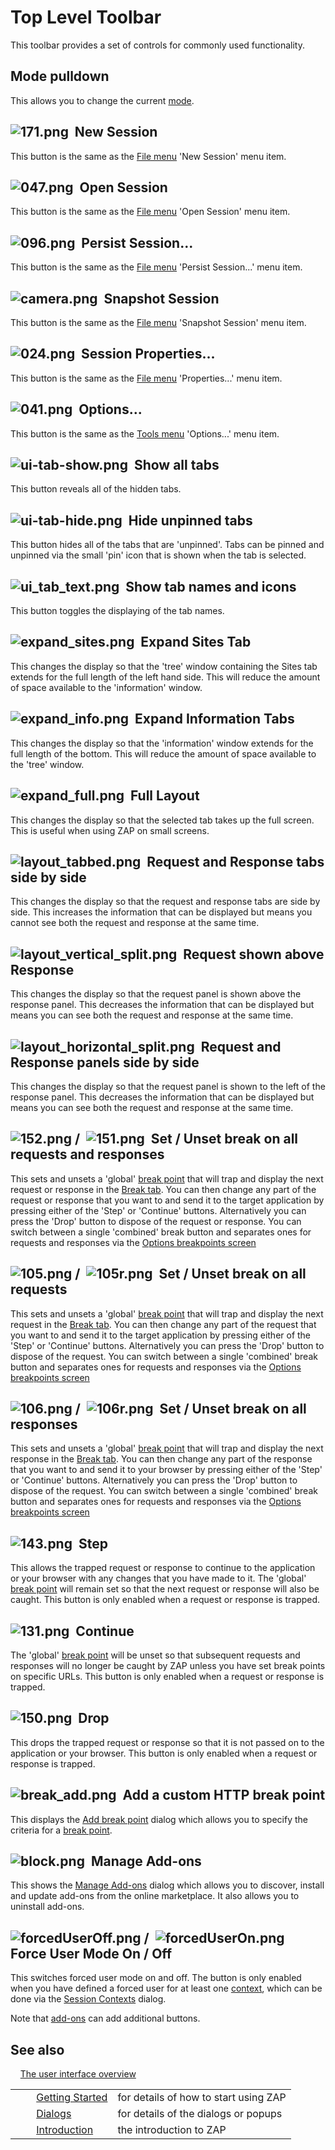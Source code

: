# Top Level Toolbar #

This toolbar provides a set of controls for commonly used functionality.

## Mode pulldown ##

This allows you to change the current [mode][].

## ![171.png][]  New Session ##

This button is the same as the [File menu][] 'New Session' menu item.

## ![047.png][]  Open Session ##

This button is the same as the [File menu][] 'Open Session' menu item.

## ![096.png][]  Persist Session... ##

This button is the same as the [File menu][] 'Persist Session...' menu item.

## ![camera.png][]  Snapshot Session ##

This button is the same as the [File menu][] 'Snapshot Session' menu item.

## ![024.png][]  Session Properties... ##

This button is the same as the [File menu][] 'Properties...' menu item.

## ![041.png][]  Options... ##

This button is the same as the [Tools menu][] 'Options...' menu item.

## ![ui-tab-show.png][]  Show all tabs ##

This button reveals all of the hidden tabs.

## ![ui-tab-hide.png][]  Hide unpinned tabs ##

This button hides all of the tabs that are 'unpinned'. Tabs can be pinned and unpinned via the small 'pin' icon that is shown when the tab is selected.

## ![ui_tab_text.png][]  Show tab names and icons ##

This button toggles the displaying of the tab names.

## ![expand_sites.png][]  Expand Sites Tab ##

This changes the display so that the 'tree' window containing the Sites tab extends for the full length of the left hand side.
This will reduce the amount of space available to the 'information' window.

## ![expand_info.png][]  Expand Information Tabs ##

This changes the display so that the 'information' window extends for the full length of the bottom.
This will reduce the amount of space available to the 'tree' window.

## ![expand_full.png][]  Full Layout ##

This changes the display so that the selected tab takes up the full screen.
This is useful when using ZAP on small screens.

## ![layout_tabbed.png][]  Request and Response tabs side by side ##

This changes the display so that the request and response tabs are side by side.
This increases the information that can be displayed but means you cannot see both the request and response at the same time.

## ![layout_vertical_split.png][]  Request shown above Response ##

This changes the display so that the request panel is shown above the response panel.
This decreases the information that can be displayed but means you can see both the request and response at the same time.

## ![layout_horizontal_split.png][]  Request and Response panels side by side ##

This changes the display so that the request panel is shown to the left of the response panel.
This decreases the information that can be displayed but means you can see both the request and response at the same time.

## ![152.png][] /  ![151.png][]  Set / Unset break on all requests and responses ##

This sets and unsets a 'global' [break point][] that will trap and display the next request or response in the [Break tab][].
You can then change any part of the request or response that you want to and send it to the target application by pressing either of the 'Step' or 'Continue' buttons.
Alternatively you can press the 'Drop' button to dispose of the request or response.
You can switch between a single 'combined' break button and separates ones for requests and responses via the [Options breakpoints screen][]

## ![105.png][] /  ![105r.png][]  Set / Unset break on all requests ##

This sets and unsets a 'global' [break point][] that will trap and display the next request in the [Break tab][].
You can then change any part of the request that you want to and send it to the target application by pressing either of the 'Step' or 'Continue' buttons.
Alternatively you can press the 'Drop' button to dispose of the request.
You can switch between a single 'combined' break button and separates ones for requests and responses via the [Options breakpoints screen][]

## ![106.png][] /  ![106r.png][]  Set / Unset break on all responses ##

This sets and unsets a 'global' [break point][] that will trap and display the next response in the [Break tab][].
You can then change any part of the response that you want to and send it to your browser by pressing either of the 'Step' or 'Continue' buttons.
Alternatively you can press the 'Drop' button to dispose of the request.
You can switch between a single 'combined' break button and separates ones for requests and responses via the [Options breakpoints screen][]

## ![143.png][]  Step ##

This allows the trapped request or response to continue to the application or your browser with any changes that you have made to it.
The 'global' [break point][] will remain set so that the next request or response will also be caught.
This button is only enabled when a request or response is trapped.

## ![131.png][]  Continue ##

The 'global' [break point][] will be unset so that subsequent requests and responses will no longer be caught by ZAP unless you have set break points on specific URLs.
This button is only enabled when a request or response is trapped.

## ![150.png][]  Drop ##

This drops the trapped request or response so that it is not passed on to the application or your browser.
This button is only enabled when a request or response is trapped.

## ![break_add.png][]  Add a custom HTTP break point ##

This displays the [Add break point][] dialog which allows you to specify the criteria for a [break point][].

## ![block.png][]  Manage Add-ons ##

This shows the [Manage Add-ons][] dialog which allows you to discover, install and update add-ons from the online marketplace.
It also allows you to uninstall add-ons.

## ![forcedUserOff.png][] /  ![forcedUserOn.png][]  Force User Mode On / Off ##

This switches forced user mode on and off.
The button is only enabled when you have defined a forced user for at least one [context][], which can be done via the [Session Contexts][] dialog.

Note that [add-ons][] can add additional buttons.

## See also ##

    [The user interface overview][]


<table> 
 <tbody>
  <tr>
   <td>&nbsp;&nbsp;&nbsp;&nbsp;</td>
   <td> <a href="HelpStartStart" rel="nofollow">Getting Started</a></td>
   <td>for details of how to start using ZAP</td>
  </tr> 
  <tr>
   <td>&nbsp;&nbsp;&nbsp;&nbsp;</td>
   <td> <a href="HelpUiDialogsDialogs" rel="nofollow">Dialogs</a></td>
   <td>for details of the dialogs or popups </td>
  </tr> 
  <tr>
   <td>&nbsp;&nbsp;&nbsp;&nbsp;</td>
   <td> <a href="HelpIntro" rel="nofollow">Introduction</a></td>
   <td>the introduction to ZAP</td>
  </tr> 
 </tbody>
</table>


[mode]: HelpStartConceptsModes
[171.png]: https://github.com/zaproxy/zap-core-help/wiki/images/16/171.png
[File menu]: HelpUiTlmenuFile
[047.png]: https://github.com/zaproxy/zap-core-help/wiki/images/16/047.png
[096.png]: https://github.com/zaproxy/zap-core-help/wiki/images/16/096.png
[camera.png]: https://github.com/zaproxy/zap-core-help/wiki/images/fugue/camera.png
[024.png]: https://github.com/zaproxy/zap-core-help/wiki/images/16/024.png
[041.png]: https://github.com/zaproxy/zap-core-help/wiki/images/16/041.png
[Tools menu]: HelpUiTlmenuTools
[ui-tab-show.png]: https://github.com/zaproxy/zap-core-help/wiki/images/fugue/ui-tab-show.png
[ui-tab-hide.png]: https://github.com/zaproxy/zap-core-help/wiki/images/fugue/ui-tab-hide.png
[ui_tab_text.png]: https://github.com/zaproxy/zap-core-help/wiki/images/ui_tab_text.png
[expand_sites.png]: https://github.com/zaproxy/zap-core-help/wiki/images/expand_sites.png
[expand_info.png]: https://github.com/zaproxy/zap-core-help/wiki/images/expand_info.png
[expand_full.png]: https://github.com/zaproxy/zap-core-help/wiki/images/expand_full.png
[layout_tabbed.png]: https://github.com/zaproxy/zap-core-help/wiki/images/layout_tabbed.png
[layout_vertical_split.png]: https://github.com/zaproxy/zap-core-help/wiki/images/layout_vertical_split.png
[layout_horizontal_split.png]: https://github.com/zaproxy/zap-core-help/wiki/images/layout_horizontal_split.png
[152.png]: https://github.com/zaproxy/zap-core-help/wiki/images/16/152.png
[151.png]: https://github.com/zaproxy/zap-core-help/wiki/images/16/151.png
[break point]: HelpStartConceptsBreakpoints
[Break tab]: HelpUiTabsBreak
[Options breakpoints screen]: HelpUiDialogsOptionsBreakpoints
[105.png]: https://github.com/zaproxy/zap-core-help/wiki/images/16/105.png
[105r.png]: https://github.com/zaproxy/zap-core-help/wiki/images/16/105r.png
[106.png]: https://github.com/zaproxy/zap-core-help/wiki/images/16/106.png
[106r.png]: https://github.com/zaproxy/zap-core-help/wiki/images/16/106r.png
[143.png]: https://github.com/zaproxy/zap-core-help/wiki/images/16/143.png
[131.png]: https://github.com/zaproxy/zap-core-help/wiki/images/16/131.png
[150.png]: https://github.com/zaproxy/zap-core-help/wiki/images/16/150.png
[break_add.png]: https://github.com/zaproxy/zap-core-help/wiki/images/16/break_add.png
[Add break point]: HelpUiDialogsAddbreak
[block.png]: https://github.com/zaproxy/zap-core-help/wiki/images/fugue/block.png
[Manage Add-ons]: HelpUiDialogsManageaddons
[forcedUserOff.png]: https://github.com/zaproxy/zap-core-help/wiki/images/fugue/forcedUserOff.png
[forcedUserOn.png]: https://github.com/zaproxy/zap-core-help/wiki/images/fugue/forcedUserOn.png
[context]: HelpStartConceptsContexts
[Session Contexts]: HelpUiDialogsSessionContexts
[add-ons]: HelpStartConceptsAddons
[The user interface overview]: HelpUiOverview